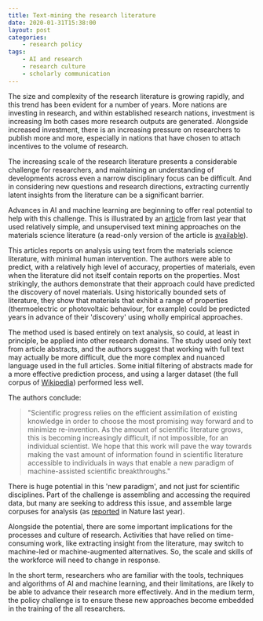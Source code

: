```yaml
---
title: Text-mining the research literature
date: 2020-01-31T15:38:00
layout: post
categories:
    - research policy
tags:
    - AI and research
    - research culture
    - scholarly communication
---
```


The size and complexity of the research literature is growing rapidly, and this trend has been evident for a number of years. More nations are investing in research, and within established research nations, investment is increasing Im both cases more research outputs are generated. Alongside increased investment, there is an increasing pressure on researchers to publish more and more, especially in nations that have chosen to attach incentives to the volume of research.

The increasing scale of the research literature presents a considerable challenge for researchers, and maintaining an understanding of developments across even a narrow disciplinary focus can be difficult. And in considering new questions and research directions, extracting currently latent insights from the literature can be a significant barrier.

Advances in AI and machine learning are beginning to offer real potential to help with this challenge. This is illustrated by an [article](https://doi.org/10.1038/s41586-019-1335-8) from last year that used relatively simple, and unsupervised text mining approaches on the materials science literature (a read-only version of the article is [available](https://www.nature.com/articles/s41586-019-1335-8.epdf?author_access_token=NB1RRPZTDGRDUyjJsVicPtRgN0jAjWel9jnR3ZoTv0P9QxlcO86f_GXZRxwYijrqVZp6i8RcDehbFoibDsaMWW41O3qexhJAZZaR8aHNX-gDwSaeWiSaMEe291D7g-msWZFrZ9mOotgkboEp2Pl1XQ%3D%3D)).

This articles reports on analysis using text from the materials science literature, with minimal human intervention. The authors were able to predict, with a relatively high level of accuracy, properties of materials, even when the literature did not itself contain reports on the properties. Most strikingly, the authors demonstrate that their approach could have predicted the discovery of novel materials. Using historically bounded sets of literature, they show that materials that exhibit a range of properties (thermoelectric or photovoltaic behaviour, for example) could be predicted years in advance of their 'discovery' using wholly empirical approaches.

The method used is based entirely on text analysis, so could, at least in principle, be applied into other research domains. The study used only text from article abstracts, and the authors suggest that working with full text may actually be more difficult, due the more complex and nuanced language used in the full articles. Some initial filtering of abstracts made for a more effective prediction process, and using a larger dataset (the full corpus of [Wikipedia](https://en.wikipedia.org/wiki/Main_Page)) performed less well.

The authors conclude:

>"Scientific progress relies on the efficient assimilation of existing knowledge in order to choose the most promising way forward and to minimize re-invention. As the amount of scientific literature grows, this is becoming increasingly difficult, if not impossible, for an individual scientist. We hope that this work will pave the way towards making the vast amount of information found in scientific literature accessible to individuals in ways that enable a new paradigm of machine-assisted scientific breakthroughs."

There is huge potential in this 'new paradigm', and not just for scientific disciplines. Part of the challenge is assembling and accessing the required data, but many are seeking to address this issue, and assemble large corpuses for analysis (as [reported](https://www.nature.com/articles/d41586-019-02142-1) in Nature last year).

Alongside the potential, there are some important implications for the processes and culture of research. Activities that have relied on time-consuming work, like extracting insight from the literature, may switch to machine-led or machine-augmented alternatives. So, the scale and skills of the workforce will need to change in response.

In the short term, researchers who are familiar with the tools, techniques and algorithms of AI and machine learning, and their limitations, are likely to be able to advance their research more effectively. And in the medium term, the policy challenge is to ensure these new approaches become embedded in the training of the all researchers.
